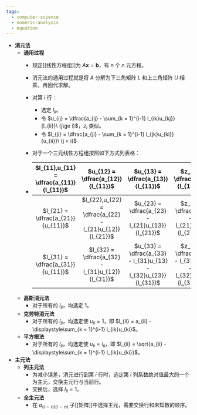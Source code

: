 ```yaml
---
tags:
  - computer-science
  - numeric-analysis
  - equation
---
```

- **消元法**
	- **通用过程**
		- 规定[[线性方程组]]为 $A\boldsymbol x = \boldsymbol b$，有 $n$ 个 $n$ 元方程。
		- 消元法的通用过程就是将 $A$ 分解为下三角矩阵 $L$ 和上三角矩阵 $U$ 相乘，再回代求解。
		- 对第 $i$ 行：
			- 选定 $l_{ii}$。
			- 令 $u_{ij} = \dfrac{a_{ij} - \sum_{k = 1}^{i-1} l_{ik}u_{kj}}{l_{ii}}\ (j\ge i)$，$z_i$ 类似。
			- 令 $l_{ji} = \dfrac{a_{ji} - \sum_{k = 1}^{i-1} l_{jk}u_{ki}}{u_{ii}}\ (j < i)$
		- 对于一个三元线性方程组按照如下方式列表格：

		- | $l_{11},u_{11} = \dfrac{a_{11}}{l_{11}}$ | $u_{12} = \dfrac{a_{12}}{l_{11}}$ | $u_{13} = \dfrac{a_{13}}{l_{11}}$ | $z_1 = \dfrac{b_1}{l_{11}}$ |
		  | :-: | :-: | :-: | :-: |
		  | $l_{21} = \dfrac{a_{21}}{u_{11}}$ | $l_{22},u_{22} = \dfrac{a_{22} - l_{21}u_{12}}{l_{21}}$ | $u_{23} = \dfrac{a_{23} - l_{21}u_{13}}{l_{21}}$ | $z_2 = \dfrac{b_2 - l_{21}z_1}{l_{21}}$ |
		  | $l_{31} = \dfrac{a_{31}}{u_{11}}$ | $l_{32} = \dfrac{a_{32} - l_{31}u_{12}}{l_{31}}$ | $u_{33} = \dfrac{a_{33} - l_{31}u_{13} - l_{32}u_{23}}{l_{31}}$ | $z_3 = \dfrac{b_3 - l_{31}z_1 - l_{32}z_2}{l_{31}}$ |
	- **高斯消元法**
		- 对于所有的 $l_{ii}$，均选定 $1$。
	- **克劳特消元法**
		- 对于所有的 $l_{ii}$，均选定使 $u_{ii} = 1$，即 $l_{ii} = a_{ii} - \displaystyle\sum_{k = 1}^{i-1} l_{ik}u_{ki}$。
	- **平方根法**
		- 对于所有的 $l_{ii}$，均选定使 $u_{ii} = l_{ii}$，即 $l_{ii} = \sqrt{a_{ii} - \displaystyle\sum_{k = 1}^{i-1} l_{ik}u_{ki}}$。
- **主元法**
	- **列主元法**
		- 为减小误差，消元进行到第 $i$ 行时，选定第 $i$ 列系数绝对值最大的一个为主元，交换主元行与当前行。
		- 交换后，选择 $l_{ii} = 1$。
	- **全主元法**
		- 在 $a_{(i\sim n)(i \sim n)}$ 子[[矩阵]]中选择主元，需要交换行和未知数的顺序。
